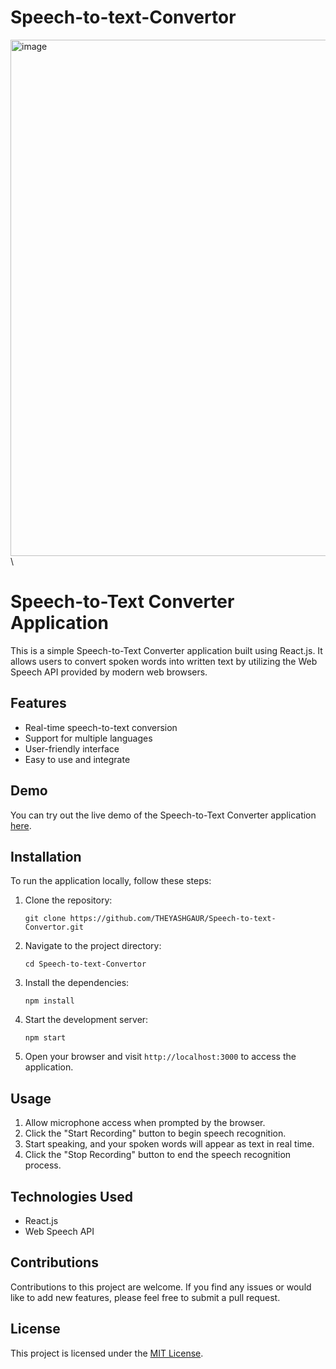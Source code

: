 # Speech-to-text-Convertor

<img width="826" alt="image" src="https://user-images.githubusercontent.com/90966838/236992272-43a52869-57ac-4f92-9a5e-7640c3509d83.png">
\

# Speech-to-Text Converter Application

This is a simple Speech-to-Text Converter application built using React.js. It allows users to convert spoken words into written text by utilizing the Web Speech API provided by modern web browsers.

## Features

- Real-time speech-to-text conversion
- Support for multiple languages
- User-friendly interface
- Easy to use and integrate

## Demo

You can try out the live demo of the Speech-to-Text Converter application [here](https://theyashgaur.github.io/Speech-to-text-Convertor/).

## Installation

To run the application locally, follow these steps:

1. Clone the repository:

   ```
   git clone https://github.com/THEYASHGAUR/Speech-to-text-Convertor.git
   ```

2. Navigate to the project directory:

   ```
   cd Speech-to-text-Convertor
   ```

3. Install the dependencies:

   ```
   npm install
   ```

4. Start the development server:

   ```
   npm start
   ```

5. Open your browser and visit `http://localhost:3000` to access the application.

## Usage

1. Allow microphone access when prompted by the browser.
2. Click the "Start Recording" button to begin speech recognition.
3. Start speaking, and your spoken words will appear as text in real time.
4. Click the "Stop Recording" button to end the speech recognition process.

## Technologies Used

- React.js
- Web Speech API

## Contributions

Contributions to this project are welcome. If you find any issues or would like to add new features, please feel free to submit a pull request.

## License

This project is licensed under the [MIT License](https://opensource.org/licenses/MIT).

